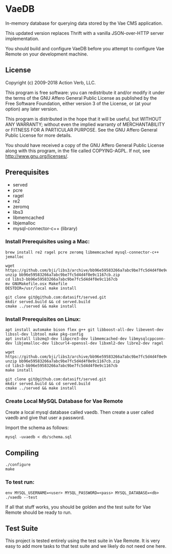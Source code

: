 # VaeDB

In-memory database for querying data stored by the Vae CMS application.

This updated version replaces Thrift with a vanilla JSON-over-HTTP
server implementation.

You should build and configure VaeDB before you attempt to
configure Vae Remote on your development machine.


## License

Copyright (c) 2009-2018 Action Verb, LLC.

This program is free software: you can redistribute it and/or modify
it under the terms of the GNU Affero General Public License as published by
the Free Software Foundation, either version 3 of the License, or
(at your option) any later version.

This program is distributed in the hope that it will be useful,
but WITHOUT ANY WARRANTY; without even the implied warranty of
MERCHANTABILITY or FITNESS FOR A PARTICULAR PURPOSE.  See the
GNU Affero General Public License for more details.

You should have received a copy of the GNU Affero General Public License
along with this program, in the file called COPYING-AGPL.
If not, see http://www.gnu.org/licenses/.


## Prerequisites

 - served
 - pcre
 - ragel
 - re2
 - zeromq
 - libs3
 - libmemcached
 - libjemalloc
 - mysql-connector-c++ (library)


### Install Prerequisites using a Mac:

    brew install re2 ragel pcre zeromq libmemcached mysql-connector-c++ jemalloc

    wget https://github.com/bji/libs3/archive/bb96e59583266a7abc9be7fc5d4d4f0e9c1167cb.zip
    unzip bb96e59583266a7abc9be7fc5d4d4f0e9c1167cb.zip
    cd libs3-bb96e59583266a7abc9be7fc5d4d4f0e9c1167cb
    mv GNUMakefile.osx Makefile
    DESTDIR=/usr/local make install

    git clone git@github.com:datasift/served.git
    mkdir served.build && cd served.build
    cmake ../served && make install


### Install Prerequisites on Linux:

    apt install automake bison flex g++ git libboost-all-dev libevent-dev libssl-dev libtool make pkg-config
    apt install libzmq3-dev libpcre3-dev libmemcached-dev libmysqlcppconn-dev libjemalloc-dev libcurl4-openssl-dev libxml2-dev libre2-dev ragel

    wget https://github.com/bji/libs3/archive/bb96e59583266a7abc9be7fc5d4d4f0e9c1167cb.zip
    unzip bb96e59583266a7abc9be7fc5d4d4f0e9c1167cb.zip
    cd libs3-bb96e59583266a7abc9be7fc5d4d4f0e9c1167cb
    make install

    git clone git@github.com:datasift/served.git
    mkdir served.build && cd served.build
    cmake ../served && make install


### Create Local MySQL Database for Vae Remote

Create a local mysql database called vaedb.  Then create a user
called vaedb and give that user a password.

Import the schema as follows:

    mysql -uvaedb < db/schema.sql


## Compiling

    ./configure
    make


### To test run:

    env MYSQL_USERNAME=<user> MYSQL_PASSWORD=<pass> MYSQL_DATABASE=<db> ./vaedb --test


If all that stuff works, you should be golden and the test suite for Vae
Remote should be ready to run.


## Test Suite

This project is tested entirely using the test suite in Vae Remote.  It
is very easy to add more tasks to that test suite and we likely do not
need one here.
